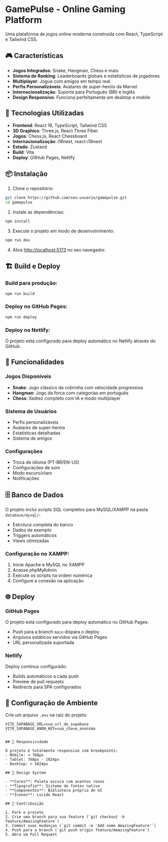 # GamePulse - Online Gaming Platform

Uma plataforma de jogos online moderna construída com React, TypeScript e Tailwind CSS.

## 🎮 Características

- **Jogos Integrados**: Snake, Hangman, Chess e mais
- **Sistema de Ranking**: Leaderboards globais e estatísticas de jogadores
- **Multiplayer**: Jogue com amigos em tempo real
- **Perfis Personalizáveis**: Avatares de super-heróis da Marvel
- **Internacionalização**: Suporte para Português (BR) e Inglês
- **Design Responsivo**: Funciona perfeitamente em desktop e mobile

## 🚀 Tecnologias Utilizadas

- **Frontend**: React 18, TypeScript, Tailwind CSS
- **3D Graphics**: Three.js, React Three Fiber
- **Jogos**: Chess.js, React Chessboard
- **Internacionalização**: i18next, react-i18next
- **Estado**: Zustand
- **Build**: Vite
- **Deploy**: GitHub Pages, Netlify

## 📦 Instalação

1. Clone o repositório:
```bash
git clone https://github.com/seu-usuario/gamepulse.git
cd gamepulse
```

2. Instale as dependências:
```bash
npm install
```

3. Execute o projeto em modo de desenvolvimento:
```bash
npm run dev
```

4. Abra [http://localhost:5173](http://localhost:5173) no seu navegador.

## 🏗️ Build e Deploy

### Build para produção:
```bash
npm run build
```

### Deploy no GitHub Pages:
```bash
npm run deploy
```

### Deploy no Netlify:
O projeto está configurado para deploy automático no Netlify através do GitHub.

## 🎯 Funcionalidades

### Jogos Disponíveis
- **Snake**: Jogo clássico da cobrinha com velocidade progressiva
- **Hangman**: Jogo da forca com categorias em português
- **Chess**: Xadrez completo com IA e modo multiplayer

### Sistema de Usuários
- Perfis personalizáveis
- Avatares de super-heróis
- Estatísticas detalhadas
- Sistema de amigos

### Configurações
- Troca de idioma (PT-BR/EN-US)
- Configurações de som
- Modo escuro/claro
- Notificações

## 🗄️ Banco de Dados

O projeto inclui scripts SQL completos para MySQL/XAMPP na pasta `database/mysql/`:

- Estrutura completa do banco
- Dados de exemplo
- Triggers automáticos
- Views otimizadas

### Configuração no XAMPP:
1. Inicie Apache e MySQL no XAMPP
2. Acesse phpMyAdmin
3. Execute os scripts na ordem numérica
4. Configure a conexão na aplicação

## 🌐 Deploy

### GitHub Pages
O projeto está configurado para deploy automático no GitHub Pages:
- Push para a branch `main` dispara o deploy
- Arquivos estáticos servidos via GitHub Pages
- URL personalizada suportada

### Netlify
Deploy contínuo configurado:
- Builds automáticos a cada push
- Preview de pull requests
- Redirects para SPA configurados

## 🔧 Configuração de Ambiente

Crie um arquivo `.env` na raiz do projeto:

```env
VITE_SUPABASE_URL=sua_url_do_supabase
VITE_SUPABASE_ANON_KEY=sua_chave_anonima
`

## 📱 Responsividade

O projeto é totalmente responsivo com breakpoints:
- Mobile: < 768px
- Tablet: 768px - 1024px
- Desktop: > 1024px

## 🎨 Design System

- **Cores**: Paleta escura com acentos roxos
- **Tipografia**: Sistema de fontes nativo
- **Componentes**: Biblioteca própria de UI
- **Ícones**: Lucide React

## 🤝 Contribuição

1. Fork o projeto
2. Crie uma branch para sua feature (`git checkout -b feature/AmazingFeature`)
3. Commit suas mudanças (`git commit -m 'Add some AmazingFeature'`)
4. Push para a branch (`git push origin feature/AmazingFeature`)
5. Abra um Pull Request

